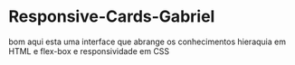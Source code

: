 # Responsive-Cards-Gabriel
bom aqui esta uma interface que abrange os conhecimentos hieraquia em HTML e flex-box e responsividade em CSS
